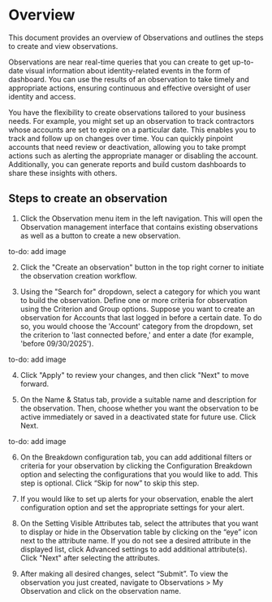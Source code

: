 # Overview
 
This document provides an overview of Observations and outlines the steps to create and view observations.  
 
Observations are near real-time queries that you can create to get up-to-date visual information about identity-related events in the form of dashboard. You can use the results of an observation to take timely and appropriate actions, ensuring continuous and effective oversight of user identity and access. 
 
You have the flexibility to create observations tailored to your business needs. For example, you might set up an observation to track contractors whose accounts are set to expire on a particular date. This enables you to track and follow up on changes over time. You can quickly pinpoint accounts that need review or deactivation, allowing you to take prompt actions such as alerting the appropriate manager or disabling the account. Additionally, you can generate reports and build custom dashboards to share these insights with others. 

## Steps to create an observation 

1. Click the Observation menu item in the left navigation. This will open the Observation management interface that contains existing observations as well as a button to create a new observation.

to-do: add image

2. Click the "Create an observation" button in the top right corner to initiate the observation creation workflow. 

3. Using the "Search for" dropdown, select a category for which you want to build the observation. Define one or more criteria for observation using the Criterion and Group options. Suppose you want to create an observation for Accounts that last logged in before a certain date. To do so, you would choose the 'Account' category from the dropdown, set the criterion to 'last connected before,' and enter a date (for example, 'before 09/30/2025').

to-do: add image 

4. Click "Apply" to review your changes, and then click "Next" to move forward.

5. On the Name & Status tab, provide a suitable name and description for the observation. Then, choose whether you want the observation to be active immediately or saved in a deactivated state for future use. Click Next.

to-do: add image 

6. On the Breakdown configuration tab, you can add additional filters or criteria for your observation by clicking the Configuration Breakdown option and selecting the configurations that you would like to add. This step is optional. Click “Skip for now” to skip this step.

7. If you would like to set up alerts for your observation, enable the alert configuration option and set the appropriate settings for your alert. 

8. On the Setting Visible Attributes tab, select the attributes that you want to display or hide in the Observation table by clicking on the “eye” icon next to the attribute name. If you do not see a desired attribute in the displayed list, click Advanced settings to add additional attribute(s).  Click "Next" after selecting the attributes.

9. After making all desired changes, select “Submit”. To view the observation you just created, navigate to Observations > My Observation and click on the observation name.  
